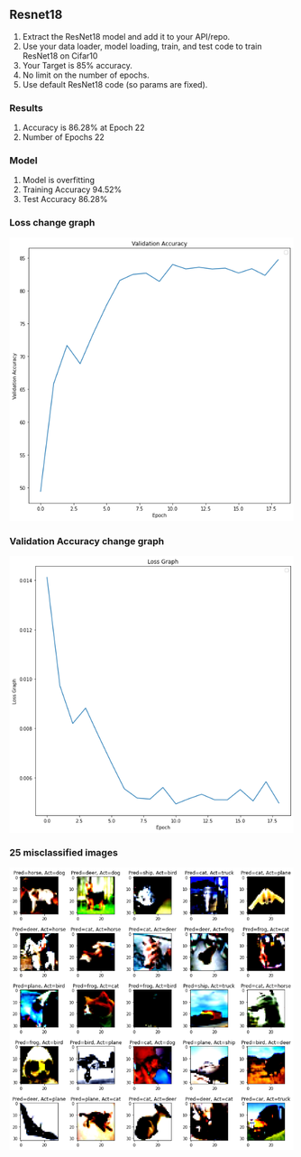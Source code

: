 ## Resnet18

1. Extract the ResNet18 model and add it to your API/repo. 
2. Use your data loader, model loading, train, and test code to train ResNet18 on Cifar10
3. Your Target is 85% accuracy. 
4. No limit on the number of epochs. 
5. Use default ResNet18 code (so params are fixed).

### Results

1. Accuracy is 86.28% at Epoch 22
2. Number of Epochs 22

### Model

1. Model is overfitting
2. Training Accuracy 94.52%
3. Test Accuracy 86.28%

### Loss change graph

![](https://github.com/anuragal/deep-learning/blob/master/S8/images/loss.png)

### Validation Accuracy change graph

![](https://github.com/anuragal/deep-learning/blob/master/S8/images/accuracy.png)

### 25 misclassified images

![](https://github.com/anuragal/deep-learning/blob/master/S8/images/misclassified.png)
